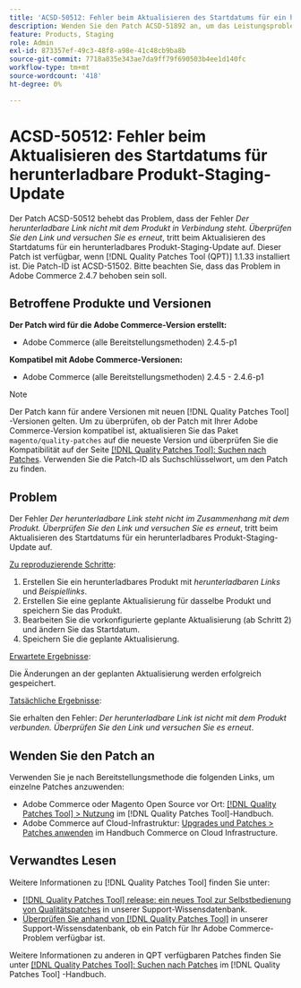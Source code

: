 ```yaml
---
title: 'ACSD-50512: Fehler beim Aktualisieren des Startdatums für ein herunterladbares Produkt-Staging-Update'
description: Wenden Sie den Patch ACSD-51892 an, um das Leistungsproblem von Adobe Commerce zu beheben, bei dem der Fehler *Der herunterladbare Link ist nicht mit dem Produkt verknüpft ist. Überprüfen Sie den Link und versuchen Sie es erneut*, tritt auf, wenn das Startdatum für ein herunterladbares Produkt-Staging-Update aktualisiert wird.
feature: Products, Staging
role: Admin
exl-id: 873357ef-49c3-48f8-a98e-41c48cb9ba8b
source-git-commit: 7718a835e343ae7da9ff79f690503b4ee1d140fc
workflow-type: tm+mt
source-wordcount: '418'
ht-degree: 0%

---
```


# ACSD-50512: Fehler beim Aktualisieren des Startdatums für herunterladbare Produkt-Staging-Update

Der Patch ACSD-50512 behebt das Problem, dass der Fehler *Der herunterladbare Link nicht mit dem Produkt in Verbindung steht. Überprüfen Sie den Link und versuchen Sie es erneut*, tritt beim Aktualisieren des Startdatums für ein herunterladbares Produkt-Staging-Update auf. Dieser Patch ist verfügbar, wenn [!DNL Quality Patches Tool (QPT)] 1.1.33 installiert ist. Die Patch-ID ist ACSD-51502. Bitte beachten Sie, dass das Problem in Adobe Commerce 2.4.7 behoben sein soll.

## Betroffene Produkte und Versionen

**Der Patch wird für die Adobe Commerce-Version erstellt:**

* Adobe Commerce (alle Bereitstellungsmethoden) 2.4.5-p1

**Kompatibel mit Adobe Commerce-Versionen:**

* Adobe Commerce (alle Bereitstellungsmethoden) 2.4.5 - 2.4.6-p1

>[!NOTE]
>
>Der Patch kann für andere Versionen mit neuen [!DNL Quality Patches Tool] -Versionen gelten. Um zu überprüfen, ob der Patch mit Ihrer Adobe Commerce-Version kompatibel ist, aktualisieren Sie das Paket `magento/quality-patches` auf die neueste Version und überprüfen Sie die Kompatibilität auf der Seite [[!DNL Quality Patches Tool]: Suchen nach Patches](https://experienceleague.adobe.com/tools/commerce-quality-patches/index.html). Verwenden Sie die Patch-ID als Suchschlüsselwort, um den Patch zu finden.

## Problem

Der Fehler *Der herunterladbare Link steht nicht im Zusammenhang mit dem Produkt. Überprüfen Sie den Link und versuchen Sie es erneut*, tritt beim Aktualisieren des Startdatums für ein herunterladbares Produkt-Staging-Update auf.

<u>Zu reproduzierende Schritte</u>:

1. Erstellen Sie ein herunterladbares Produkt mit *herunterladbaren Links* und *Beispiellinks*.
1. Erstellen Sie eine geplante Aktualisierung für dasselbe Produkt und speichern Sie das Produkt.
1. Bearbeiten Sie die vorkonfigurierte geplante Aktualisierung (ab Schritt 2) und ändern Sie das Startdatum.
1. Speichern Sie die geplante Aktualisierung.

<u>Erwartete Ergebnisse</u>:

Die Änderungen an der geplanten Aktualisierung werden erfolgreich gespeichert.

<u>Tatsächliche Ergebnisse</u>:

Sie erhalten den Fehler: *Der herunterladbare Link ist nicht mit dem Produkt verbunden. Überprüfen Sie den Link und versuchen Sie es erneut*.

## Wenden Sie den Patch an

Verwenden Sie je nach Bereitstellungsmethode die folgenden Links, um einzelne Patches anzuwenden:

* Adobe Commerce oder Magento Open Source vor Ort: [[!DNL Quality Patches Tool] > Nutzung](https://experienceleague.adobe.com/docs/commerce-operations/tools/quality-patches-tool/usage.html) im [!DNL Quality Patches Tool]-Handbuch.
* Adobe Commerce auf Cloud-Infrastruktur: [Upgrades und Patches > Patches anwenden](https://experienceleague.adobe.com/docs/commerce-cloud-service/user-guide/develop/upgrade/apply-patches.html) im Handbuch Commerce on Cloud Infrastructure.

## Verwandtes Lesen

Weitere Informationen zu [!DNL Quality Patches Tool] finden Sie unter:

* [[!DNL Quality Patches Tool] release: ein neues Tool zur Selbstbedienung von Qualitätspatches](/help/announcements/adobe-commerce-announcements/magento-quality-patches-released-new-tool-to-self-serve-quality-patches.md) in unserer Support-Wissensdatenbank.
* [Überprüfen Sie anhand von  [!DNL Quality Patches Tool]](/help/support-tools/patches-available-in-qpt-tool/check-patch-for-magento-issue-with-magento-quality-patches.md) in unserer Support-Wissensdatenbank, ob ein Patch für Ihr Adobe Commerce-Problem verfügbar ist.

Weitere Informationen zu anderen in QPT verfügbaren Patches finden Sie unter [[!DNL Quality Patches Tool]: Suchen nach Patches](https://experienceleague.adobe.com/tools/commerce-quality-patches/index.html) im [!DNL Quality Patches Tool] -Handbuch.
